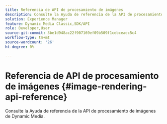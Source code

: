 ```yaml
---
title: Referencia de API de procesamiento de imágenes
description: Consulte la Ayuda de referencia de la API de procesamiento de imágenes de Dynamic Media.
solution: Experience Manager
feature: Dynamic Media Classic,SDK/API
role: Developer,User
source-git-commit: 3be1d948ac22f907169ef09b509f1cebceaec5c4
workflow-type: tm+mt
source-wordcount: '26'
ht-degree: 0%

---
```



# Referencia de API de procesamiento de imágenes {#image-rendering-api-reference}

Consulte la Ayuda de referencia de la API de procesamiento de imágenes de Dynamic Media.